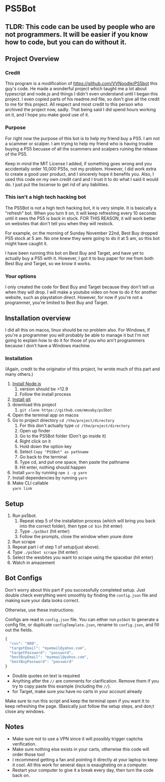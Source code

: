 # PS5Bot

## TLDR: This code can be used by people who are not programmers. It will be easier if you know how to code, but you can do without it.

## Project Overview
### Credit
This program is a modification of https://github.com/VVNoodle/PS5bot this guy's code. He made a wonderful project which taught me a lot about typescript and node.js and things I didn't even understand until I began this project. I even copied parts of his readme.md file, so don't give all the credit to me for this project. All respect and most credit to this person who archived the project now, sadly. That being said I did spend hours working on it, and I hope you make good use of it.

### Purpose
For right now the purpose of this bot is to help my friend buy a PS5. I am not a scammer or scalper. I am trying to help my friend who is having trouble buying a PS5 becuase of all the scammers and scalpers ruining the release of the PS5.

Keep in mind the MIT License I added, if something goes wrong and you accidentally order 10,000 PS5s, not my problem. However, I did work extra to create a good user product, and I sincerely hope it benefits you. Also, I used this code on my own credit card and I trust it to do what I said it would do. I just put the liscense to get rid of any liabilities. 

### This isn't a high tech hacking bot
The PS5Bot is not a high tech hacking bot, it is very simple. It is basically a "refresh" bot. When you turn it on, it will keep refreshing every 10 seconds until it sees the PS5 is back in stock. FOR THIS REASON, it will work better on websites that don't tell you when they will restock.

For example, on the morning of Sunday November 22nd, Best Buy dropped PS5 stock at 5 am. No one knew they were going to do it at 5 am, so this bot might have caught it.

I have been running this bot on Best Buy and Target, and have yet to actually buy a PS5 with it. However, I got it to buy paper for me from both Best Buy and Target, so we know it works.

### Your options
I only created the code for Best Buy and Target because they don't tell us when they will drop. I will make a youtube video on how to do it for another website, such as playstation direct. However, for now if you're not a programmer, you're limited to Best Buy and Target.

## Installation overview
I did all this on macos, linux should be no problem also. For Windows, if you're a programmer you will probably be able to manage it but I'm not going to explain how to do it for those of you who arn't programmers because I don't have a Windows machine.

### Installation
(Again, credit to the originator of this project, he wrote much of this part and many others.)

 1. [Install Node.js](https://nodejs.org/en/)
    1. version should be >12.9
    2. Follow the install process
 2. [Install git](https://git-scm.com/)
 3. download this project
    1. `git clone https://github.com/mmsoby/ps5bot`
 4. Open the terminal app on macos
 5. Go to project directory `cd /the/project/directory`
    1. For this don't actually type `cd /the/project/directory`
    2. Open up finder
    3. Go to the PS5Bot folder (Don't go inside it)
    4. Right click on it
    5. Hold down the option key
    6. Select `Copy "PS5Bot" as pathname`
    7. Go back to the terminal
    8. Type cd, and put one space, then paste the pathname
    9. Hit enter, nothing should happen
 6. Install `yarn` by running `npm i -g yarn`
 7. Install dependencies by running `yarn`
 8. Make CLI callable  
    `yarn link`  

## Setup

 1. Run ps5bot.
    1. Repeat step 5 of the installation process (which will bring you back into the correct folder), then type `cd bin` (hit enter)
    2. Type `./ps5bot` (hit enter)
    3. Follow the prompts, close the window when youre done
 2. Run scrape
   1. Repeat part i of step 1 of setup(just above).
   2. Type `./ps5bot scrape` (hit enter)
   3. Select the wesbites you want to scrape using the spacebar (hit enter)
   5. Watch in amazement
 

## Bot Configs

Don't worry about this part if you successfully completed setup. Just double check everything went smoothly by finding the `config.json` file and making sure your data looks correct.

Otherwise, use these instructions:

Configs are read in `config.json` file. You can either run `ps5bot` to generate a config file, or duplicate `configTemplate.json`, rename to `config.json`, and fill out the fields.

```js
{
  "cvv": "000",
  "targetEmail": "myemail@yahoo.com",
  "targetPassword": "password",
  "bestBuyEmail": "myemail@yahoo.com",
  "bestBuyPassword": "password"
}
```

- Double quotes on text is required
- Anything after the `//` are comments for clarification. Remove them if you try to copy paste this example (including the `//`).
- for Target, make sure you have no carts in your account already


Make sure to run this script and keep the terminal open if you want it to keep refreshing the page. (Basically just follow the setup steps, and don;t close any windows.

## Notes

- Make sure not to use a VPN since it will possibly trigger captcha verification.
- Make sure nothing else exists in your carts, otherwise this code will order those too!
- I recommend getting a fan and pointing it directly at your laptop to keep it cool. All this work for several days is exaughsting on a computer.
- Restart your computer to give it a break every day, then turn the code back on.

